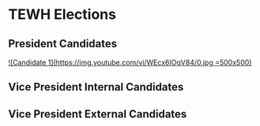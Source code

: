 # TEWH Elections
## President Candidates

[![Candidate 1](https://img.youtube.com/vi/WEcx6IOqV84/0.jpg =500x500)](https://youtu.be/WEcx6IOqV84)

## Vice President Internal Candidates


## Vice President External Candidates


